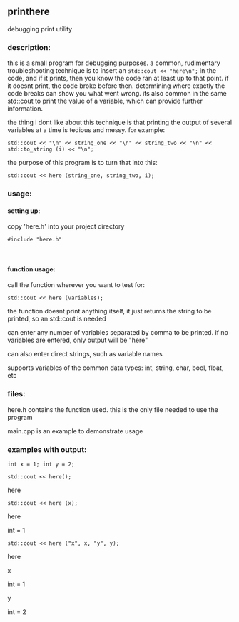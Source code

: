 ## printhere
debugging print utility

### description:

this is a small program for debugging purposes. a common, rudimentary troubleshooting technique is to insert an `std::cout << "here\n";` in the code, and if it prints, then you know the code ran at least up to that point. if it doesnt print, the code broke before then. determining where exactly the code breaks can show you what went wrong. its also common in the same std::cout to print the value of a variable, which can provide further information.

the thing i dont like about this technique is that printing the output of several variables at a time is tedious and messy. for example:

`std::cout << "\n" << string_one << "\n" << string_two << "\n" << std::to_string (i) << "\n";`

the purpose of this program is to turn that into this:

`std::cout << here (string_one, string_two, i);`

### usage:

#### setting up:

copy 'here.h' into your project directory

`#include "here.h"`

 

#### function usage:

call the function wherever you want to test for:

`std::cout << here (variables);`

the function doesnt print anything itself, it just returns the string to be printed, so an std::cout is needed

can enter any number of variables separated by comma to be printed. if no variables are entered, only output will be "here"

can also enter direct strings, such as variable names

supports variables of the common data types: int, string, char, bool, float, etc

### files:

here.h contains the function used. this is the only file needed to use the program

main.cpp is an example to demonstrate usage

### examples with output:

`int x = 1; int y = 2;`

`std::cout << here();`

here

`std::cout << here (x);`

here

int = 1

`std::cout << here ("x", x, "y", y);`

here

x

int = 1

y

int = 2
